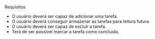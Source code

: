 Requisitos 

- O usuário deverá ser capaz de adicionar uma tarefa.
- O usuário deverá conseguir armazenar as tarefas para leitura futura.
- O usuário deverá ser capaz de excluir a tarefa. 
- Terá de ser possível marcar a tarefa como concluída.
